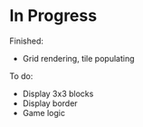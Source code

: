 # In Progress

Finished: 

* Grid rendering, tile populating

To do: 

* Display 3x3 blocks
* Display border
* Game logic 
